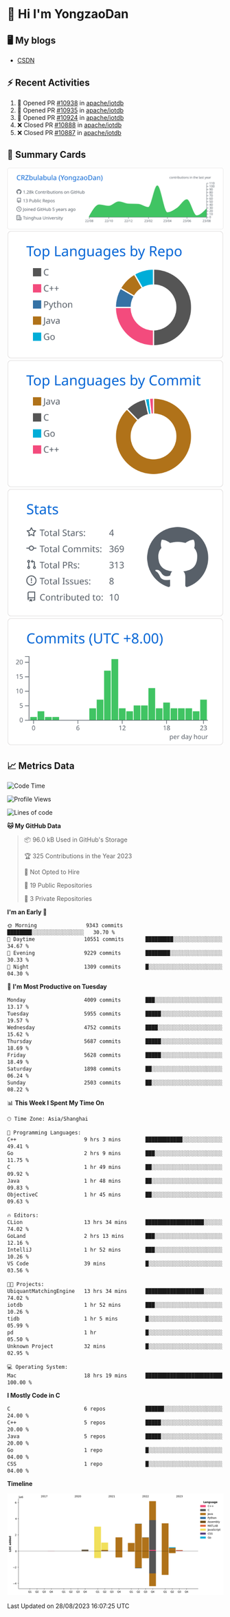 # 👋 Hi I'm YongzaoDan

## 🖥 My blogs
  + [CSDN](https://blog.csdn.net/CRZbulabula?type=blog)

## ⚡ Recent Activities
<!--START_SECTION:activity-->
1. 💪 Opened PR [#10938](https://github.com/apache/iotdb/pull/10938) in [apache/iotdb](https://github.com/apache/iotdb)
2. 💪 Opened PR [#10935](https://github.com/apache/iotdb/pull/10935) in [apache/iotdb](https://github.com/apache/iotdb)
3. 💪 Opened PR [#10924](https://github.com/apache/iotdb/pull/10924) in [apache/iotdb](https://github.com/apache/iotdb)
4. ❌ Closed PR [#10888](https://github.com/apache/iotdb/pull/10888) in [apache/iotdb](https://github.com/apache/iotdb)
5. ❌ Closed PR [#10887](https://github.com/apache/iotdb/pull/10887) in [apache/iotdb](https://github.com/apache/iotdb)
<!--END_SECTION:activity-->

## 🎑 Summary Cards

[![](https://raw.githubusercontent.com/CRZbulabula/CRZbulabula/main/profile-summary-card-output/github/0-profile-details.svg)](https://github.com/vn7n24fzkq/github-profile-summary-cards)
[![](https://raw.githubusercontent.com/CRZbulabula/CRZbulabula/main/profile-summary-card-output/github/1-repos-per-language.svg)](https://github.com/vn7n24fzkq/github-profile-summary-cards) [![](https://raw.githubusercontent.com/CRZbulabula/CRZbulabula/main/profile-summary-card-output/github/2-most-commit-language.svg)](https://github.com/vn7n24fzkq/github-profile-summary-cards)
[![](https://raw.githubusercontent.com/CRZbulabula/CRZbulabula/main/profile-summary-card-output/github/3-stats.svg)](https://github.com/vn7n24fzkq/github-profile-summary-cards) [![](https://raw.githubusercontent.com/CRZbulabula/CRZbulabula/main/profile-summary-card-output/github/4-productive-time.svg)](https://github.com/vn7n24fzkq/github-profile-summary-cards)

## 📈 Metrics Data

<!--START_SECTION:waka-->
![Code Time](http://img.shields.io/badge/Code%20Time-262%20hrs%2050%20mins-blue)

![Profile Views](http://img.shields.io/badge/Profile%20Views-0-blue)

![Lines of code](https://img.shields.io/badge/From%20Hello%20World%20I%27ve%20Written-22.1%20million%20lines%20of%20code-blue)

**🐱 My GitHub Data** 

> 📦 96.0 kB Used in GitHub's Storage 
 > 
> 🏆 325 Contributions in the Year 2023
 > 
> 🚫 Not Opted to Hire
 > 
> 📜 19 Public Repositories 
 > 
> 🔑 3 Private Repositories 
 > 
**I'm an Early 🐤** 

```text
🌞 Morning                9343 commits        ████████░░░░░░░░░░░░░░░░░   30.70 % 
🌆 Daytime                10551 commits       █████████░░░░░░░░░░░░░░░░   34.67 % 
🌃 Evening                9229 commits        ████████░░░░░░░░░░░░░░░░░   30.33 % 
🌙 Night                  1309 commits        █░░░░░░░░░░░░░░░░░░░░░░░░   04.30 % 
```
📅 **I'm Most Productive on Tuesday** 

```text
Monday                   4009 commits        ███░░░░░░░░░░░░░░░░░░░░░░   13.17 % 
Tuesday                  5955 commits        █████░░░░░░░░░░░░░░░░░░░░   19.57 % 
Wednesday                4752 commits        ████░░░░░░░░░░░░░░░░░░░░░   15.62 % 
Thursday                 5687 commits        █████░░░░░░░░░░░░░░░░░░░░   18.69 % 
Friday                   5628 commits        █████░░░░░░░░░░░░░░░░░░░░   18.49 % 
Saturday                 1898 commits        ██░░░░░░░░░░░░░░░░░░░░░░░   06.24 % 
Sunday                   2503 commits        ██░░░░░░░░░░░░░░░░░░░░░░░   08.22 % 
```


📊 **This Week I Spent My Time On** 

```text
🕑︎ Time Zone: Asia/Shanghai

💬 Programming Languages: 
C++                      9 hrs 3 mins        ████████████░░░░░░░░░░░░░   49.41 % 
Go                       2 hrs 9 mins        ███░░░░░░░░░░░░░░░░░░░░░░   11.75 % 
C                        1 hr 49 mins        ██░░░░░░░░░░░░░░░░░░░░░░░   09.92 % 
Java                     1 hr 48 mins        ██░░░░░░░░░░░░░░░░░░░░░░░   09.83 % 
ObjectiveC               1 hr 45 mins        ██░░░░░░░░░░░░░░░░░░░░░░░   09.63 % 

🔥 Editors: 
CLion                    13 hrs 34 mins      ███████████████████░░░░░░   74.02 % 
GoLand                   2 hrs 13 mins       ███░░░░░░░░░░░░░░░░░░░░░░   12.16 % 
IntelliJ                 1 hr 52 mins        ███░░░░░░░░░░░░░░░░░░░░░░   10.26 % 
VS Code                  39 mins             █░░░░░░░░░░░░░░░░░░░░░░░░   03.56 % 

🐱‍💻 Projects: 
UbiquantMatchingEngine   13 hrs 34 mins      ███████████████████░░░░░░   74.02 % 
iotdb                    1 hr 52 mins        ███░░░░░░░░░░░░░░░░░░░░░░   10.26 % 
tidb                     1 hr 5 mins         █░░░░░░░░░░░░░░░░░░░░░░░░   05.99 % 
pd                       1 hr                █░░░░░░░░░░░░░░░░░░░░░░░░   05.50 % 
Unknown Project          32 mins             █░░░░░░░░░░░░░░░░░░░░░░░░   02.95 % 

💻 Operating System: 
Mac                      18 hrs 19 mins      █████████████████████████   100.00 % 
```

**I Mostly Code in C** 

```text
C                        6 repos             ██████░░░░░░░░░░░░░░░░░░░   24.00 % 
C++                      5 repos             █████░░░░░░░░░░░░░░░░░░░░   20.00 % 
Java                     5 repos             █████░░░░░░░░░░░░░░░░░░░░   20.00 % 
Go                       1 repo              █░░░░░░░░░░░░░░░░░░░░░░░░   04.00 % 
CSS                      1 repo              █░░░░░░░░░░░░░░░░░░░░░░░░   04.00 % 
```



**Timeline**

![Lines of Code chart](https://raw.githubusercontent.com/CRZbulabula/CRZbulabula/main/assets/bar_graph.png)


 Last Updated on 28/08/2023 16:07:25 UTC
<!--END_SECTION:waka-->

